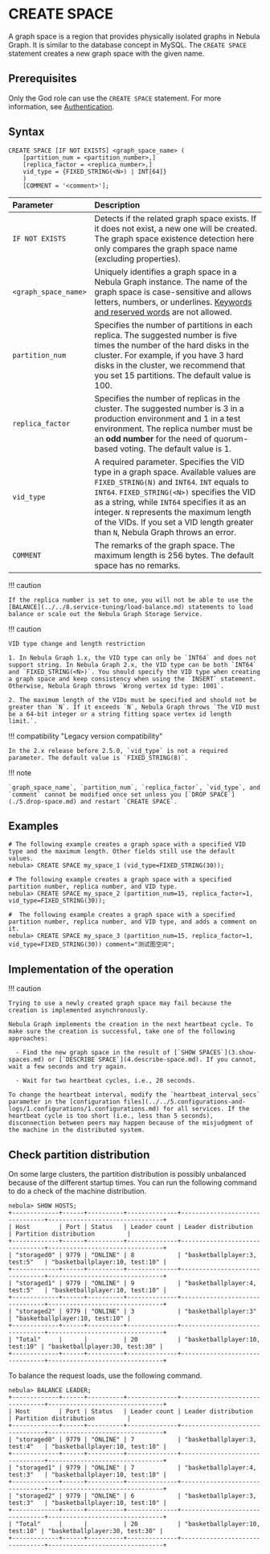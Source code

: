 # CREATE SPACE

A graph space is a region that provides physically isolated graphs in Nebula Graph. It is similar to the database concept in MySQL. The `CREATE SPACE` statement creates a new graph space with the given name.

## Prerequisites

Only the God role can use the `CREATE SPACE` statement. For more information, see [Authentication](../../7.data-security/1.authentication/1.authentication.md).

## Syntax

```ngql
CREATE SPACE [IF NOT EXISTS] <graph_space_name> (
    [partition_num = <partition_number>,] 
    [replica_factor = <replica_number>,]
    vid_type = {FIXED_STRING(<N>) | INT[64]}
    )
    [COMMENT = '<comment>'];
```

|Parameter|Description|
|:---|:---|
|`IF NOT EXISTS`|Detects if the related graph space exists. If it does not exist, a new one will be created. The graph space existence detection here only compares the graph space name (excluding properties).|
|`<graph_space_name>`|Uniquely identifies a graph space in a Nebula Graph instance. The name of the graph space is case-sensitive and allows letters, numbers, or underlines. [Keywords and reserved words](../../3.ngql-guide/1.nGQL-overview/keywords-and-reserved-words.md) are not allowed.|
|`partition_num`|Specifies the number of partitions in each replica. The suggested number is five times the number of the hard disks in the cluster. For example, if you have 3 hard disks in the cluster, we recommend that you set 15 partitions. The default value is 100.|
|`replica_factor`|Specifies the number of replicas in the cluster. The suggested number is 3 in a production environment and 1 in a test environment. The replica number must be an **odd number** for the need of quorum-based voting. The default value is 1.|
|`vid_type`|A required parameter. Specifies the VID type in a graph space. Available values are `FIXED_STRING(N)` and `INT64`. `INT` equals to `INT64`. `FIXED_STRING(<N>)` specifies the VID as a string, while `INT64` specifies it as an integer. `N` represents the maximum length of the VIDs. If you set a VID length greater than `N`, Nebula Graph throws an error.|
|`COMMENT`|The remarks of the graph space. The maximum length is 256 bytes. The default space has no remarks.|

!!! caution

    If the replica number is set to one, you will not be able to use the [BALANCE](../../8.service-tuning/load-balance.md) statements to load balance or scale out the Nebula Graph Storage Service.

!!! caution

    VID type change and length restriction
    
    1. In Nebula Graph 1.x, the VID type can only be `INT64` and does not support string. In Nebula Graph 2.x, the VID type can be both `INT64` and `FIXED_STRING(<N>)`. You should specify the VID type when creating a graph space and keep consistency when using the `INSERT` statement. Otherwise, Nebula Graph throws `Wrong vertex id type: 1001`.
    
    2. The maximum length of the VIDs must be specified and should not be greater than `N`. If it exceeds `N`, Nebula Graph throws `The VID must be a 64-bit integer or a string fitting space vertex id length limit.`.

!!! compatibility "Legacy version compatibility"

    In the 2.x release before 2.5.0, `vid_type` is not a required parameter. The default value is `FIXED_STRING(8)`.

!!! note

    `graph_space_name`, `partition_num`, `replica_factor`, `vid_type`, and `comment` cannot be modified once set unless you [`DROP SPACE`](./5.drop-space.md) and restart `CREATE SPACE`.

## Examples

```ngql
# The following example creates a graph space with a specified VID type and the maximum length. Other fields still use the default values.
nebula> CREATE SPACE my_space_1 (vid_type=FIXED_STRING(30)); 

# The following example creates a graph space with a specified partition number, replica number, and VID type.
nebula> CREATE SPACE my_space_2 (partition_num=15, replica_factor=1, vid_type=FIXED_STRING(30));

#  The following example creates a graph space with a specified partition number, replica number, and VID type, and adds a comment on it.
nebula> CREATE SPACE my_space_3 (partition_num=15, replica_factor=1, vid_type=FIXED_STRING(30)) comment="测试图空间"; 
```

## Implementation of the operation

!!! caution

    Trying to use a newly created graph space may fail because the creation is implemented asynchronously.
    
    Nebula Graph implements the creation in the next heartbeat cycle. To make sure the creation is successful, take one of the following approaches:

      - Find the new graph space in the result of [`SHOW SPACES`](3.show-spaces.md) or [`DESCRIBE SPACE`](4.describe-space.md). If you cannot, wait a few seconds and try again.

      - Wait for two heartbeat cycles, i.e., 20 seconds.

    To change the heartbeat interval, modify the `heartbeat_interval_secs` parameter in the [configuration files](../../5.configurations-and-logs/1.configurations/1.configurations.md) for all services. If the heartbeat cycle is too short (i.e., less than 5 seconds), disconnection between peers may happen because of the misjudgment of the machine in the distributed system.

## Check partition distribution

On some large clusters, the partition distribution is possibly unbalanced because of the different startup times. You can run the following command to do a check of the machine distribution.

```ngql
nebula> SHOW HOSTS;
+-------------+------+----------+--------------+--------------------------------+--------------------------------+
| Host        | Port | Status   | Leader count | Leader distribution            | Partition distribution         |
+-------------+------+----------+--------------+--------------------------------+--------------------------------+
| "storaged0" | 9779 | "ONLINE" | 8            | "basketballplayer:3, test:5"   | "basketballplayer:10, test:10" |
+-------------+------+----------+--------------+--------------------------------+--------------------------------+
| "storaged1" | 9779 | "ONLINE" | 9            | "basketballplayer:4, test:5"   | "basketballplayer:10, test:10" |
+-------------+------+----------+--------------+--------------------------------+--------------------------------+
| "storaged2" | 9779 | "ONLINE" | 3            | "basketballplayer:3"           | "basketballplayer:10, test:10" |
+-------------+------+----------+--------------+--------------------------------+--------------------------------+
| "Total"     |      |          | 20           | "basketballplayer:10, test:10" | "basketballplayer:30, test:30" |
+-------------+------+----------+--------------+--------------------------------+--------------------------------+
```

To balance the request loads, use the following command.

```ngql
nebula> BALANCE LEADER;
+-------------+------+----------+--------------+--------------------------------+--------------------------------+
| Host        | Port | Status   | Leader count | Leader distribution            | Partition distribution         |
+-------------+------+----------+--------------+--------------------------------+--------------------------------+
| "storaged0" | 9779 | "ONLINE" | 7            | "basketballplayer:3, test:4"   | "basketballplayer:10, test:10" |
+-------------+------+----------+--------------+--------------------------------+--------------------------------+
| "storaged1" | 9779 | "ONLINE" | 7            | "basketballplayer:4, test:3"   | "basketballplayer:10, test:10" |
+-------------+------+----------+--------------+--------------------------------+--------------------------------+
| "storaged2" | 9779 | "ONLINE" | 6            | "basketballplayer:3, test:3"   | "basketballplayer:10, test:10" |
+-------------+------+----------+--------------+--------------------------------+--------------------------------+
| "Total"     |      |          | 20           | "basketballplayer:10, test:10" | "basketballplayer:30, test:30" |
+-------------+------+----------+--------------+--------------------------------+--------------------------------+
```
